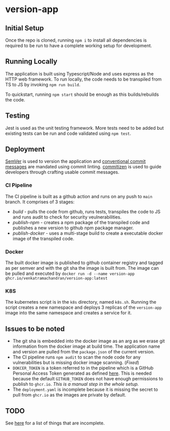 # version-app
## Initial Setup
Once the repo is cloned, running `npm i` to install all dependencies is required to be run to have a complete working setup for development.

## Running Locally
The application is built using Typescript/Node and uses express as the HTTP web framework. To run locally, the code needs to be transpiled from TS to JS by invoking `npm run build`. 

To quickstart, running `npm start` should be enough as this builds/rebuilds the code.

## Testing
Jest is used as the unit testing framework. More tests need to be added but existing tests can be run and code validated using `npm test`.

## Deployment
[SemVer](https://semver.org/) is used to version the application and [conventional commit messages](https://www.conventionalcommits.org/en/v1.0.0/#summary) are mandated using commit linting. [commitizen](https://github.com/commitizen/cz-cli) is used to guide developers through crafting usable commit messages. 

### CI Pipeline

The CI pipeline is built as a github action and runs on any push to `main` branch. It comprises of 3 stages:
 - *build* - pulls the code from github, runs tests, transpiles the code to JS and runs audit to check for security veulnerabilities.
 - *publish-npm* - creates a npm package of the transpiled code and publishes a new version to github npm package manager.
 - *publish-docker* - uses a multi-stage build to create a executable docker image of the transpiled code.


### Docker
The built docker image is published to github container registry and tagged as per semver and with the git sha the image is built from. The image can be pulled and executed by `docker run -d --name version-app ghcr.io/venkatramachandran/version-app:latest`

### K8S
The kubernetes script is in the `k8s` directory, named `k8s.sh`. Running the script creates a new namespace and deploys 3 replicas of the `version-app` image into the same namespace and creates a service for it.

## Issues to be noted
 - The git sha is embedded into the docker image as an arg as we erase git information from the docker image at build time. The application name and version are pulled from the `package.json` of the current version.
 - The CI pipeline runs `npm audit` to scan the node code for any vulnerabilities but is missing docker image scanning. (*Fixed*)
 - `DOKCER_TOKEN` is a token referred to in the pipeline which is a GitHub Personal Access Token generated as defined [here](https://docs.github.com/en/free-pro-team@latest/github/authenticating-to-github/creating-a-personal-access-token). This is needed because the default `GITHUB_TOKEN` does not have enough permissions to publish to `ghcr.io`. *This is a manual step in the whole setup.*
 - The `deployment.yaml` is incomplete because it is missing the secret to pull from `ghcr.io` as the images are private by default.

## TODO
See [here](TODO.md) for a list of things that are incomplete.